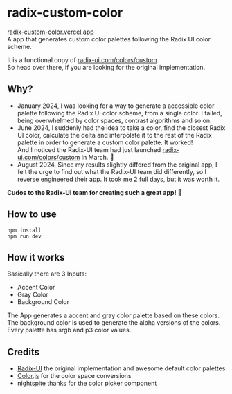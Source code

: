 # radix-custom-color
[radix-custom-color.vercel.app](https://radix-custom-color.vercel.app/)  
A app that generates custom color palettes following the Radix UI color scheme.

It is a functional copy of [radix-ui.com/colors/custom](https://www.radix-ui.com/colors/custom).  
So head over there, if you are looking for the original implementation.

## Why?

- January 2024, I was looking for a way to generate a accessible color palette following the Radix UI color scheme, from a single color. I failed, being overwhelmed by color spaces, contrast algorithms and so on.  
- June 2024, I suddenly had the idea to take a color, find the closest Radix UI color, calculate the delta and interpolate it to the rest of the Radix palette in order to generate a custom color palette. It worked!  
And I noticed the Radix-UI team had just launched [radix-ui.com/colors/custom](https://www.radix-ui.com/colors/custom) in March. 🫠
- August 2024, Since my results  slightly differed from the original app, I felt the urge to find out what the Radix-UI team did differently, so I reverse engineered their app. It took me 2 full days, but it was worth it.  

**Cudos to the Radix-UI team for creating such a great app! 🙌**

## How to use

```
npm install
npm run dev
```

## How it works

Basically there are 3 Inputs:
- Accent Color
- Gray Color
- Background Color

The App generates a accent and gray color palette based on these colors.
The background color is used to generate the alpha versions of the colors.
Every palette has srgb and p3 color values.

## Credits

- [Radix-UI](https://www.radix-ui.com/) the original implementation and awesome default color palettes
- [Color.js](https://colorjs.io/) for the color space conversions
- [nightspite](https://github.com/nightspite) thanks for the color picker component
